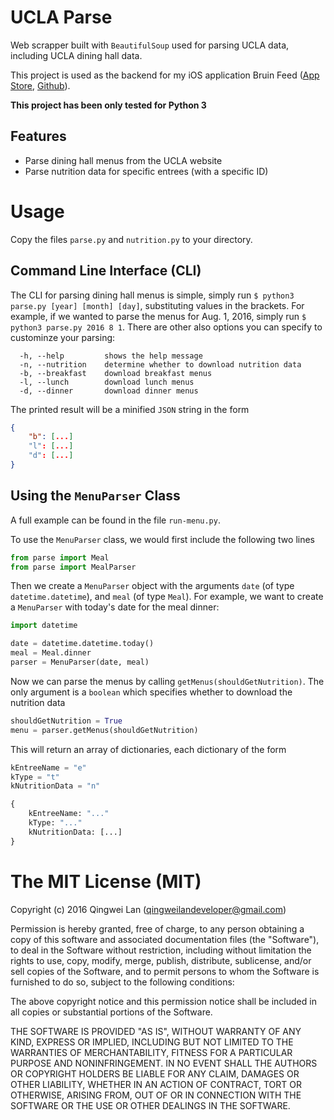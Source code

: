 # UCLA Parse

Web scrapper built with `BeautifulSoup` used for parsing UCLA data, including UCLA dining hall data.

This project is used as the backend for my iOS application Bruin Feed ([App Store](https://itunes.apple.com/us/app/bruin-feed/id993075117&mt=8), [Github](https://github.com/QingweiPeterLan/Bruin-Feed)).

**This project has been only tested for Python 3**

## Features

* Parse dining hall menus from the UCLA website
* Parse nutrition data for specific entrees (with a specific ID)

# Usage

Copy the files `parse.py` and `nutrition.py` to your directory.

## Command Line Interface (CLI)

The CLI for parsing dining hall menus is simple, simply run `$ python3 parse.py [year] [month] [day]`, substituting values in the brackets. For example, if we wanted to parse the menus for Aug. 1, 2016, simply run `$ python3 parse.py 2016 8 1`. There are other also options you can specify to custominze your parsing:

```
  -h, --help         shows the help message
  -n, --nutrition    determine whether to download nutrition data
  -b, --breakfast    download breakfast menus
  -l, --lunch        download lunch menus
  -d, --dinner       download dinner menus
```

The printed result will be a minified `JSON` string in the form

```json
{
    "b": [...]
    "l": [...]
    "d": [...]
}
```

## Using the `MenuParser` Class

A full example can be found in the file `run-menu.py`.

To use the `MenuParser` class, we would first include the following two lines

```python
from parse import Meal
from parse import MealParser
```

Then we create a `MenuParser` object with the arguments `date` (of type `datetime.datetime`), and `meal` (of type `Meal`). For example, we want to create a `MenuParser` with today's date for the meal dinner:

```python
import datetime

date = datetime.datetime.today()
meal = Meal.dinner
parser = MenuParser(date, meal)
```

Now we can parse the menus by calling `getMenus(shouldGetNutrition)`. The only argument is a `boolean` which specifies whether to download the nutrition data

```python
shouldGetNutrition = True      
menu = parser.getMenus(shouldGetNutrition)
```

This will return an array of dictionaries, each dictionary of the form

```python
kEntreeName = "e"
kType = "t"
kNutritionData = "n"

{
    kEntreeName: "..."
    kType: "..."
    kNutritionData: [...]
}
```

# The MIT License (MIT)

Copyright (c) 2016 Qingwei Lan (qingweilandeveloper@gmail.com)

Permission is hereby granted, free of charge, to any person obtaining a copy of this software and associated documentation files (the "Software"), to deal in the Software without restriction, including without limitation the rights to use, copy, modify, merge, publish, distribute, sublicense, and/or sell copies of the Software, and to permit persons to whom the Software is furnished to do so, subject to the following conditions:

The above copyright notice and this permission notice shall be included in all copies or substantial portions of the Software.

THE SOFTWARE IS PROVIDED "AS IS", WITHOUT WARRANTY OF ANY KIND, EXPRESS OR IMPLIED, INCLUDING BUT NOT LIMITED TO THE WARRANTIES OF MERCHANTABILITY, FITNESS FOR A PARTICULAR PURPOSE AND NONINFRINGEMENT. IN NO EVENT SHALL THE AUTHORS OR COPYRIGHT HOLDERS BE LIABLE FOR ANY CLAIM, DAMAGES OR OTHER LIABILITY, WHETHER IN AN ACTION OF CONTRACT, TORT OR OTHERWISE, ARISING FROM, OUT OF OR IN CONNECTION WITH THE SOFTWARE OR THE USE OR OTHER DEALINGS IN THE SOFTWARE.

